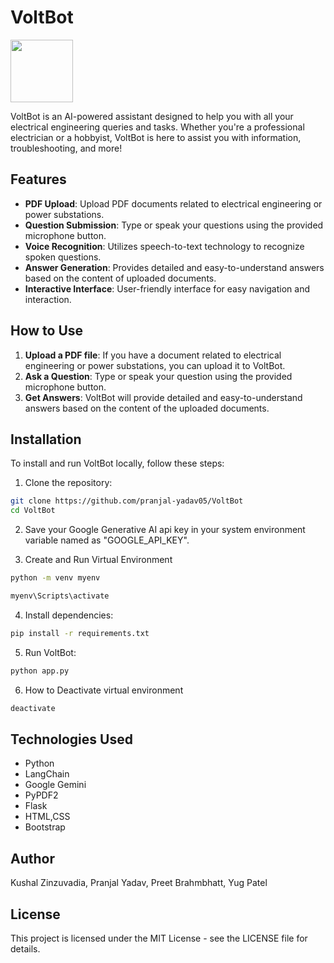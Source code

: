# VoltBot 

<img width='100px' src='https://media.giphy.com/media/6rYFu4DkdH2UyBYtYL/giphy.gif'>

VoltBot is an AI-powered assistant designed to help you with all your electrical engineering queries and tasks. Whether you're a professional electrician or a hobbyist, VoltBot is here to assist you with information, troubleshooting, and more!

## Features

- **PDF Upload**: Upload PDF documents related to electrical engineering or power substations.
- **Question Submission**: Type or speak your questions using the provided microphone button.
- **Voice Recognition**: Utilizes speech-to-text technology to recognize spoken questions.
- **Answer Generation**: Provides detailed and easy-to-understand answers based on the content of uploaded documents.
- **Interactive Interface**: User-friendly interface for easy navigation and interaction.

## How to Use

1. **Upload a PDF file**: If you have a document related to electrical engineering or power substations, you can upload it to VoltBot.
2. **Ask a Question**: Type or speak your question using the provided microphone button.
3. **Get Answers**: VoltBot will provide detailed and easy-to-understand answers based on the content of the uploaded documents.

## Installation

To install and run VoltBot locally, follow these steps:

1. Clone the repository:

```bash
git clone https://github.com/pranjal-yadav05/VoltBot
cd VoltBot
```

2. Save your Google Generative AI api key in your system environment variable named as "GOOGLE_API_KEY".

3. Create and Run Virtual Environment
```bash
python -m venv myenv
```
```bash
myenv\Scripts\activate
``` 

4. Install dependencies:
```bash
pip install -r requirements.txt
```

5. Run VoltBot:
```bash
python app.py
```

6. How to Deactivate virtual environment
```bash
deactivate
```

## Technologies Used
- Python
- LangChain
- Google Gemini
- PyPDF2
- Flask
- HTML,CSS
- Bootstrap

## Author
Kushal Zinzuvadia,
Pranjal Yadav, 
Preet Brahmbhatt, 
Yug Patel

## License
This project is licensed under the MIT License - see the LICENSE file for details.
